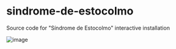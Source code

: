 # sindrome-de-estocolmo
Source code for "Síndrome de Estocolmo" interactive installation

![image](https://payload.cargocollective.com/1/19/635866/10994655/IMG_6591_1340_c.jpg)

